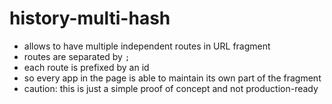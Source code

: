 # history-multi-hash

- allows to have multiple independent routes in URL fragment
- routes are separated by `;`
- each route is prefixed by an id
- so every app in the page is able to maintain its own
  part of the fragment
- caution: this is just a simple proof of concept and
  not production-ready
